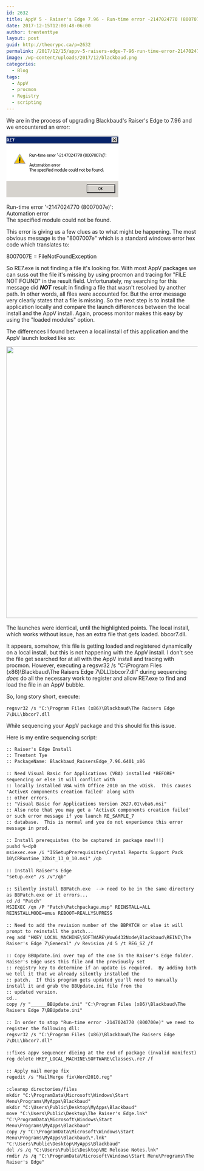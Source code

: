 ```yaml
---
id: 2632
title: AppV 5 - Raiser's Edge 7.96 - Run-time error -2147024770 (800707e)
date: 2017-12-15T12:00:48-06:00
author: trententtye
layout: post
guid: http://theorypc.ca/p=2632
permalink: /2017/12/15/appv-5-raisers-edge-7-96-run-time-error-2147024770-800707e/
image: /wp-content/uploads/2017/12/blackbaud.png
categories:
  - Blog
tags:
  - AppV
  - procmon
  - Registry
  - scripting
---
```

We are in the process of upgrading Blackbaud's Raiser's Edge to 7.96 and we encountered an error:

<img class="aligncenter size-full wp-image-2633" src="/wp-content/uploads/2017/12/blackbaud.png" alt="" width="295" height="163" /> 

Run-time error '-2147024770 (8007007e)':  
Automation error  
The specified module could not be found.

This error is giving us a few clues as to what might be happening. The most obvious message is the "8007007e" which is a standard windows error hex code which translates to:

8007007E = FileNotFoundException

So RE7.exe is not finding a file it's looking for. With most AppV packages we can suss out the file it's missing by using procmon and tracing for "FILE NOT FOUND" in the result field. Unfortunately, my searching for this message did **_NOT_** result in finding a file that wasn't resolved by another path. In other words, all files were accounted for. But the error message very clearly states that a file is missing. So the next step is to install the application locally and compare the launch differences between the local install and the AppV install. Again, process monitor makes this easy by using the "loaded modules" option.

The differences I found between a local install of this application and the AppV launch looked like so:

<img class="aligncenter size-full wp-image-2634" src="/wp-content/uploads/2017/12/LoadedModules.png" alt="" width="1553" height="716" srcset="/wp-content/uploads/2017/12/LoadedModules.png 1553w, /wp-content/uploads/2017/12/LoadedModules-300x138.png 300w, /wp-content/uploads/2017/12/LoadedModules-768x354.png 768w" sizes="(max-width: 1553px) 100vw, 1553px" /> 

The launches were identical, until the highlighted points. The local install, which works without issue, has an extra file that gets loaded. bbcor7.dll.

It appears, somehow, this file is getting loaded and registered dynamically on a local install, but this is not happening with the AppV install. I don't see the file get searched for at all with the AppV install and tracing with procmon. However, executing a regsvr32 /s "C:\Program Files (x86)\Blackbaud\The Raisers Edge 7\DLL\bbcor7.dll" during sequencing _does_ do all the necessary work to register and allow RE7.exe to find and load the file in an AppV bubble.

So, long story short, execute:

```shell
regsvr32 /s "C:\Program Files (x86)\Blackbaud\The Raisers Edge 7\DLL\bbcor7.dll
```


While sequencing your AppV package and this should fix this issue.

Here is my entire sequencing script:

```shell
:: Raiser's Edge Install
:: Trentent Tye
:: PackageName: Blackbaud_RaisersEdge_7.96.6401_x86

:: Need Visual Basic for Applications (VBA) installed *BEFORE* sequencing or else it will conflict with
:: locally installed VBA with Office 2010 on the vDisk.  This causes 'ActiveX components creation failed' along with
:: other errors.
:: "Visual Basic for Applications Version 2627.01\vba6.msi"
:: Also note that you may get a 'ActiveX components creation failed' or such error message if you launch RE_SAMPLE_7
:: database.  This is normal and you do not experience this error message in prod.

:: Install prerequistes (to be captured in package now!!!)
pushd %~dp0
msiexec.exe /i "ISSetupPrerequisites\Crystal Reports Support Pack 10\CRRuntime_32bit_13_0_10.msi" /qb

:: Install Raiser's Edge
"setup.exe" /s /v"/qb"

:: Silently install BBPatch.exe  --> need to be in the same directory as BBPatch.exe or it errors...
cd /d "Patch"
MSIEXEC /qn /P "Patch\Patchpackage.msp" REINSTALL=ALL REINSTALLMODE=emus REBOOT=REALLYSUPRESS

:: Need to add the revision number of the BBPATCH or else it will prompt to reinstall the patch...
reg add "HKEY_LOCAL_MACHINE\SOFTWARE\Wow6432Node\Blackbaud\REINI\The Raiser's Edge 7\General" /v Revision /d 5 /t REG_SZ /f

:: Copy BBUpdate.ini over top of the one in the Raiser's Edge folder.  Raiser's Edge uses this file and the previously set
:: registry key to determine if an update is required.  By adding both we tell it that we already silently installed the
:: patch.  If this program gets updated you'll need to manually install it and grab the BBUpdate.ini file from the 
:: updated version.
cd..
copy /y "______BBUpdate.ini" "C:\Program Files (x86)\Blackbaud\The Raisers Edge 7\BBUpdate.ini"

:: In order to stop "Run-time error -2147024770 (800700e)" we need to register the following dll:
regsvr32 /s "C:\Program Files (x86)\Blackbaud\The Raisers Edge 7\DLL\bbcor7.dll"

::fixes appv sequencer dieing at the end of package (invalid manifest)
reg delete HKEY_LOCAL_MACHINE\SOFTWARE\Classes\.re7 /f

:: Apply mail merge fix
regedit /s "MailMerge fix\Word2010.reg"

:cleanup directories/files
mkdir "C:\ProgramData\Microsoft\Windows\Start Menu\Programs\MyApps\Blackbaud"
mkdir "C:\Users\Public\Desktop\MyApps\Blackbaud"
move "C:\Users\Public\Desktop\The Raiser's Edge.lnk" "C:\ProgramData\Microsoft\Windows\Start Menu\Programs\MyApps\Blackbaud"
copy /y "C:\ProgramData\Microsoft\Windows\Start Menu\Programs\MyApps\Blackbaud\*.lnk" "C:\Users\Public\Desktop\MyApps\Blackbaud"
del /s /q "C:\Users\Public\Desktop\RE Release Notes.lnk"
rmdir /s /q "C:\ProgramData\Microsoft\Windows\Start Menu\Programs\The Raiser's Edge"

```

&nbsp;

<!-- AddThis Advanced Settings generic via filter on the_content -->

<!-- AddThis Share Buttons generic via filter on the_content -->
